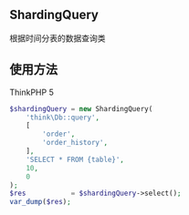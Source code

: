 ## ShardingQuery

根据时间分表的数据查询类

## 使用方法

ThinkPHP 5

```php
$shardingQuery = new ShardingQuery(
    'think\Db::query',
    [
        'order',
        'order_history',
    ],
    'SELECT * FROM {table}',
    10,
    0
);
$res           = $shardingQuery->select();
var_dump($res);
```
